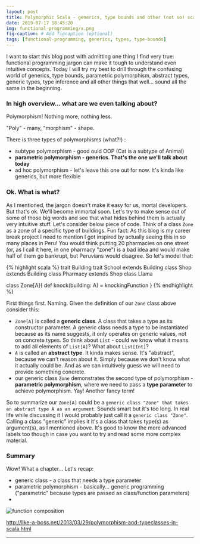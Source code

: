 ```yaml
---
layout: post
title: Polymorphic Scala - generics, type bounds and other (not so) scary words
date: 2019-07-17 18:45:20
img: functional-programming/x.png 
fig-caption: # Add figcaption (optional)
tags: [functional-programming, generics, types, type-bounds]
---
```


I want to start this blog post with admitting one thing I find very true: functional programming jargon can make it tough to understand even intuitive concepts. Today I will try my best to drill through the confusing world of generics, type bounds, parametric polymorphism, abstract types, generic types, type inference and all other things that well... sound all the same in the beginning.

### In high overview... what are we even talking about?
Polymorphism! Nothing more, nothing less.

"Poly" - many, "morphism" - shape.

There is three types of polymorphisms (what?!) :
* subtype polymorphism - good ould OOP (Cat is a subtype of Animal)
* <b>parametric polymorphism - generics. That's the one we'll talk about today </b>
* ad hoc polymorphism - let's leave this one out for now. It's kinda like generics, but more flexible

### Ok. What is what? 
As I mentioned, the jargon doesn't make it easy for us, mortal developers. But that's ok. We'll become immortal soon. Let's try to make sense out of some of those big words and see that what hides behind them is actually very intuitive stuff. Let's consider below piece of code. Think of a class `Zone` as a zone of a specific type of buildings. Fun fact: As this blog is my career break project I need to mention I got inspired by actually seeing this in so many places in Peru! You would think putting 20 pharmacies on one street (or, as I call it here, in one pharmacy "zone") is a bad idea and would make half of them go bankrupt, but Peruvians would disagree. So let's model that:

{% highlight scala %}
trait Building
trait School extends Building
class Shop extends Building
class Pharmacy extends Shop
class Llama

class Zone[A]{
    def knock(building: A) = knockingFunction
}
{% endhighlight %}


First things first. Naming. Given the definition of our `Zone` class above consider this:
* `Zone[A]` is called a <b>generic class</b>. A class that takes a type as its constructor parameter. A generic class needs a type to be instantiated because as its name suggests, it only operates on generic values, not on concrete types. So think about `List` - could we know what it means to add all elements of `List[A]`? What about `List[Int]`?
* `A` is called an <b>abstract type</b>. It kinda makes sense. It's "abstract", because we can't reason about it. Simply because we don't know what it actually could be. And as we can intuitively guess we will need to provide something concrete.
* our generic class `Zone` demonstrates the second type of polymorphism - <b>parametric polymorphism</b>, where we need to pass a <b>type parameter</b> to achieve polymorphism. Yay! Another fancy term!




So to summarize our `Zone[A]` could be a `generic class "Zone" that takes an abstract type A as an argument`. Sounds smart but it's too long. In real life while discussing it I would probably just call it a `generic class "Zone"`. Calling a class "generic" implies it it's a class that takes type(s) as argument(s), as I mentioned above. It's good to know the more advanced labels too though in case you want to try and read some more complex material.

### Summary

Wow! What a chapter... Let's recap:
* generic class - a class that needs a type parameter
* parametric polymorphism - basically... generic programming ("parametric" because types are passed as class/function parameters)
* 



                         
![function composition]({{site.baseurl}}/assets/img/functional-programming/category-theory-small.png)


http://like-a-boss.net/2013/03/29/polymorphism-and-typeclasses-in-scala.html


______
